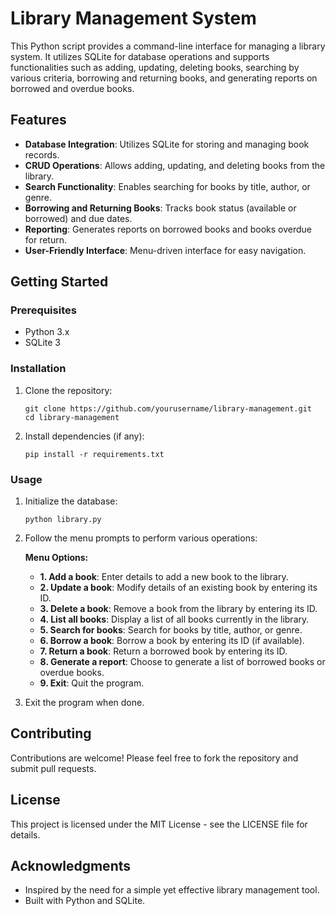 # Library Management System

This Python script provides a command-line interface for managing a library system. It utilizes SQLite for database operations and supports functionalities such as adding, updating, deleting books, searching by various criteria, borrowing and returning books, and generating reports on borrowed and overdue books.

## Features

- **Database Integration**: Utilizes SQLite for storing and managing book records.
- **CRUD Operations**: Allows adding, updating, and deleting books from the library.
- **Search Functionality**: Enables searching for books by title, author, or genre.
- **Borrowing and Returning Books**: Tracks book status (available or borrowed) and due dates.
- **Reporting**: Generates reports on borrowed books and books overdue for return.
- **User-Friendly Interface**: Menu-driven interface for easy navigation.

## Getting Started

### Prerequisites

- Python 3.x
- SQLite 3

### Installation

1. Clone the repository:
   ```
   git clone https://github.com/yourusername/library-management.git
   cd library-management
   ```

2. Install dependencies (if any):
   ```
   pip install -r requirements.txt
   ```

### Usage

1. Initialize the database:
   ```
   python library.py
   ```

2. Follow the menu prompts to perform various operations:

   **Menu Options:**
   - **1. Add a book**: Enter details to add a new book to the library.
   - **2. Update a book**: Modify details of an existing book by entering its ID.
   - **3. Delete a book**: Remove a book from the library by entering its ID.
   - **4. List all books**: Display a list of all books currently in the library.
   - **5. Search for books**: Search for books by title, author, or genre.
   - **6. Borrow a book**: Borrow a book by entering its ID (if available).
   - **7. Return a book**: Return a borrowed book by entering its ID.
   - **8. Generate a report**: Choose to generate a list of borrowed books or overdue books.
   - **9. Exit**: Quit the program.

3. Exit the program when done.

## Contributing

Contributions are welcome! Please feel free to fork the repository and submit pull requests.

## License

This project is licensed under the MIT License - see the LICENSE file for details.

## Acknowledgments

- Inspired by the need for a simple yet effective library management tool.
- Built with Python and SQLite.